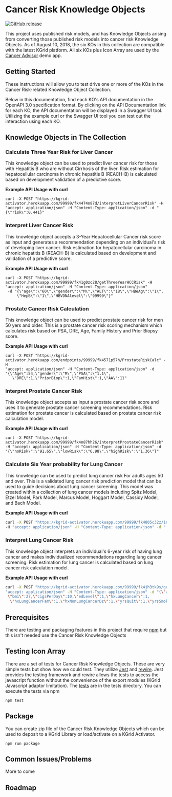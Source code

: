 # Cancer Risk Knowledge Objects
[![GitHub release](https://img.shields.io/github/release/kgrid-objects/cancer-risk-collection.svg)](https://github.com/kgrid-objects/cancer-risk-collection/releases/)

This project uses published risk models, and has Knowledge Objects arising from converting those published risk models into cancer risk Knowledge Objects. As of August 10, 2018, the six KOs in this collection are compatible with the latest KGrid platform.  All six KOs plus Icon Array are used by the [Cancer Advisor](https://kgrid-demos.github.io/cancer-advisor) demo app.


## Getting Started
These instructions will allow you to test drive one or more of the KOs in the Cancer Risk-related Knowledge Object Collection.

Below in this documentation, find each KO's API documentation in the OpenAPI 3.0 specification format. By clicking on the API Documentation link for each KO, the API documentation will be displayed in a Swagger UI tool. Utilizing the example curl or the Swagger UI tool you can test out the interaction using each KO.



## Knowledge Objects in The Collection

### Calculate Three Year Risk for Liver Cancer  

This knowledge object can be used to predict liver cancer risk for those with Hepatitis B who are without Cirrhosis of the      liver. Risk estimation for hepatocellular carcinoma in chronic hepatitis B (REACH-B) is calculated based on development        validation of a predictive score.

**Example API Usage with curl**
```
curl -X POST "https://kgrid-activator.herokuapp.com/99999/fk4474n87d/interpretLiverCancerRisk" -H
"accept: application/json" -H "Content-Type: application/json" -d "{\"risk\":0.441}"
```


###  Interpret Liver Cancer Risk

This knowledge object accepts a 3-Year Hepatocellular Cancer risk score as input and generates a recommendation depending      on an individual's risk of developing liver cancer. Risk estimation for hepatocellular carcinoma in chronic hepatitis B        (REACH-B) is calculated based on development and validation of a predictive score.

**Example API Usage with curl**
```
curl -X POST "https://kgrid-activator.herokuapp.com/99999/fk41g0zc28/getThreeYearHCCRisk" -H
"accept: application/json" -H "Content-Type: application/json"
 -d "{\"age\":\"60\",\"gender\":\"M\",\"ALT\":\"18\",\"HBeAg\":\"1\",
     \"HepB\":\"1\",\"HBVDNAlevel\":\"99999\"}"
```

###  Prostate Cancer Risk Calculation

This knowledge object can be used to predict prostate cancer risk for men 50 yers and older. This is a prostate cancer         risk scoring mechanism which calculates risk based on PSA, DRE, Age, Family History and Prior Biopsy score.

**Example API Usage with curl**
```
curl -X POST "https://kgrid-activator.herokuapp.com/endpoints/99999/fk4571p57h/ProstateRiskCalc" -H
"accept: application/json" -H "Content-Type: application/json" -d
"{\"Age\":54,\"gender\":\"M\",\"PSA\":\"1.1\",
   \"DRE\":1,\"PriorBiop\":1,\"FamHist\":1,\"AA\":1}"
```

###  Interpret Prostate Cancer Risk

This knowledge object accepts as input a prostate cancer risk score and uses it to generate prostate cancer screening recommendations. Risk estimation for prostate cancer is calculated based on prostate cancer risk calculation model.

**Example API Usage with curl**
```
curl -X POST "https://kgrid-activator.herokuapp.com/99999/fk4n87hh26/interpretProstateCancerRisk"
-H "accept: application/json" -H "Content-Type: application/json" -d
"{\"noRisk\":\"91.65\",\"lowRisk\":\"6.98\",\"highRisk\":\"1.36\"}"
```


###  Calculate Six Year probability for Lung Cancer

This knowledge can be used to predict lung cancer risk For adults ages 50 and over. This is a validated lung cancer risk prediction model that can be used to guide decisions about lung cancer screening. This model was created within a collection of lung cancer models including Spitz Model, Etzel Model, Park Model, Marcus Model, Hoggart Model, Cassidy Model, and Bach Model.

**Example API Usage with curl**
```bash
curl -X POST "https://kgrid-activator.herokuapp.com/99999/fk4805c32z/interpretLungCancerRisk"
-H "accept: application/json" -H "Content-Type: application/json" -d "{\"risk\":0.441}"
```

###  Interpret Lung Cancer Risk

This knowledge object interprets an individual's 6-year risk of having lung cancer and makes individualized recommendations regarding lung cancer screening. Risk estimation for lung cancer is calculated based on lung cancer risk calculation model.

**Example API Usage with curl**
```bash
curl -X POST "https://kgrid-activator.herokuapp.com/99999/fk4jh3tk9s/getSixyearprobability" -H
"accept: application/json" -H "Content-Type: application/json" -d "{\"age\":65,\"ethnicity\":1,
 \"bmi\":27,\"cigsPerDay\":10,\"edLevel\":1,\"hxLungCancer\":1,
  \"hxLungCancerFam\":1,\"hxNonLungCancerDz\":1,\"yrsQuit\":1,\"yrsSmoker\":20}"
  ```



## Prerequisites
There are testing and packaging features in this project that require
[npm](https://www.npmjs.com/get-npm) but this isn't needed use the Cancer Risk Knowledge Objects


## Testing Icon Array
There are a set of tests for Cancer Risk Knowledge Objects.  These are very simple tests but show
how we could test.  They utilize [Jest](https://jestjs.io/) and  [rewire](https://github.com/jhnns/rewire).
Jest provides the testing framework and rewire allows the tests to access the javascript function without the
convenience of the export modules (KGrid Javascript adaptor limitation).  The [tests](tests) are in the tests directory.  You can execute the tests via npm

```
npm test
```

## Package

You can create zip file of the Cancer Risk Knowledge Objects which can be used to deposit to a KGrid
Library or load/activate on a KGrid Activator.

```
npm run package
```

## Common Issues/Problems

More to come

## Roadmap
